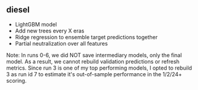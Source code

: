 ## diesel

- LightGBM model
- Add new trees every X eras
- Ridge regression to ensemble target predictions together
- Partial neutralization over all features

Note: In runs 0-6, we did NOT save intermediary models, only the final model.  As a result, we cannot rebuild validation predictions or refresh metrics.  Since run 3 is one of my top performing models, I opted to rebuild 3 as run id 7 to estimate it's out-of-sample performance in the 1/2/24+ scoring.
